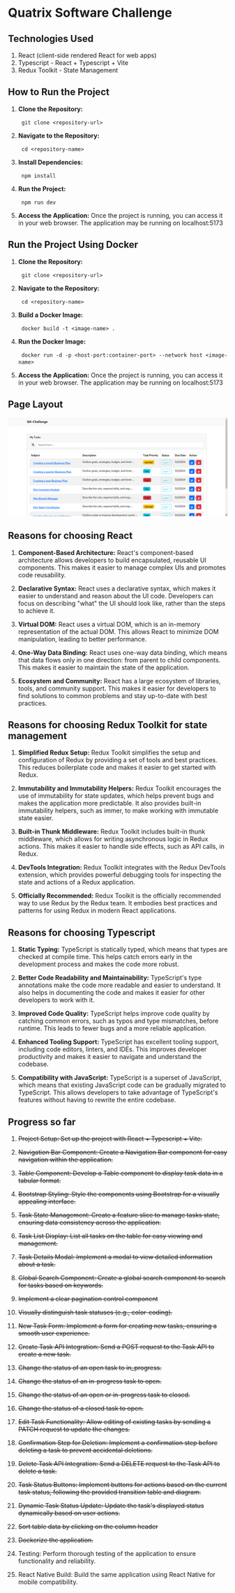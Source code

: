 # Quatrix Software Challenge

## Technologies Used
1. React (client-side rendered React for web apps)
2. Typescript - React + Typescript + Vite
3. Redux Toolkit - State Management

## How to Run the Project
1. **Clone the Repository:** 

        git clone <repository-url>

2. **Navigate to the Repository:** 

        cd <repository-name>

3. **Install Dependencies:** 

        npm install

4. **Run the Project:** 

        npm run dev

5. **Access the Application:** Once the project is running, you can access it in your web browser. The application may be running on localhost:5173

## Run the Project Using Docker
1. **Clone the Repository:** 

        git clone <repository-url>

2. **Navigate to the Repository:** 

        cd <repository-name>

3. **Build a Docker Image:** 

        docker build -t <image-name> .

4. **Run the Docker Image:** 

        docker run -d -p <host-port:container-port> --network host <image-name>

5. **Access the Application:** Once the project is running, you can access it in your web browser. The application may be running on localhost:5173

## Page Layout

![Sample Image](sample.png)

## Reasons for choosing React
1. **Component-Based Architecture:** React's component-based architecture allows developers to build encapsulated, reusable UI components. This makes it easier to manage complex UIs and promotes code reusability.

2. **Declarative Syntax:** React uses a declarative syntax, which makes it easier to understand and reason about the UI code. Developers can focus on describing "what" the UI should look like, rather than the steps to achieve it.

3. **Virtual DOM:** React uses a virtual DOM, which is an in-memory representation of the actual DOM. This allows React to minimize DOM manipulation, leading to better performance.

4. **One-Way Data Binding:** React uses one-way data binding, which means that data flows only in one direction: from parent to child components. This makes it easier to maintain the state of the application.

5. **Ecosystem and Community:** React has a large ecosystem of libraries, tools, and community support. This makes it easier for developers to find solutions to common problems and stay up-to-date with best practices.

## Reasons for choosing Redux Toolkit for state management
1. **Simplified Redux Setup:** Redux Toolkit simplifies the setup and configuration of Redux by providing a set of tools and best practices. This reduces boilerplate code and makes it easier to get started with Redux.

2. **Immutability and Immutability Helpers:** Redux Toolkit encourages the use of immutability for state updates, which helps prevent bugs and makes the application more predictable. It also provides built-in immutability helpers, such as immer, to make working with immutable state easier.

3. **Built-in Thunk Middleware:** Redux Toolkit includes built-in thunk middleware, which allows for writing asynchronous logic in Redux actions. This makes it easier to handle side effects, such as API calls, in Redux.

4. **DevTools Integration:** Redux Toolkit integrates with the Redux DevTools extension, which provides powerful debugging tools for inspecting the state and actions of a Redux application.

5. **Officially Recommended:** Redux Toolkit is the officially recommended way to use Redux by the Redux team. It embodies best practices and patterns for using Redux in modern React applications.

## Reasons for choosing Typescript
1. **Static Typing:** TypeScript is statically typed, which means that types are checked at compile time. This helps catch errors early in the development process and makes the code more robust.

2. **Better Code Readability and Maintainability:** TypeScript's type annotations make the code more readable and easier to understand. It also helps in documenting the code and makes it easier for other developers to work with it.

3. **Improved Code Quality:** TypeScript helps improve code quality by catching common errors, such as typos and type mismatches, before runtime. This leads to fewer bugs and a more reliable application.

4. **Enhanced Tooling Support:** TypeScript has excellent tooling support, including code editors, linters, and IDEs. This improves developer productivity and makes it easier to navigate and understand the codebase.

5. **Compatibility with JavaScript:** TypeScript is a superset of JavaScript, which means that existing JavaScript code can be gradually migrated to TypeScript. This allows developers to take advantage of TypeScript's features without having to rewrite the entire codebase. 

## Progress so far
1. ~~Project Setup: Set up the project with React + Typescript + Vite.~~

2. ~~Navigation Bar Component: Create a Navigation Bar component for easy navigation within the application.~~
3. ~~Table Component: Develop a Table component to display task data in a tabular format.~~

4. ~~Bootstrap Styling: Style the components using Bootstrap for a visually appealing interface.~~

5. ~~Task State Management: Create a feature slice to manage tasks state, ensuring data consistency across the application.~~

6. ~~Task List Display: List all tasks on the table for easy viewing and management.~~

7. ~~Task Details Modal: Implement a modal to view detailed information about a task.~~

8. ~~Global Search Component: Create a global search component to search for tasks based on keywords.~~

9. ~~Implement a clear pagination control component~~

10. ~~Visually distinguish task statuses (e.g., color-coding).~~

11. ~~New Task Form: Implement a form for creating new tasks, ensuring a smooth user experience.~~

12. ~~Create Task API Integration: Send a POST request to the Task API to create a new task.~~

13. ~~Change the status of an open task to in_progress.~~

14. ~~Change the status of an in-progress task to open.~~

15. ~~Change the status of an open or in-progress task to closed.~~

16. ~~Change the status of a closed task to open.~~

17. ~~Edit Task Functionality: Allow editing of existing tasks by sending a PATCH request to update the changes.~~

18. ~~Confirmation Step for Deletion: Implement a confirmation step before deleting a task to prevent accidental deletions.~~

19. ~~Delete Task API Integration: Send a DELETE request to the Task API to delete a task.~~

20. ~~Task Status Buttons: Implement buttons for actions based on the current task status, following the provided transition table and diagram.~~

21. ~~Dynamic Task Status Update: Update the task's displayed status dynamically based on user actions.~~

22. ~~Sort table data by clicking on the column header~~

24. ~~Dockerize the application.~~

23. Testing: Perform thorough testing of the application to ensure functionality and reliability.

25. React Native Build: Build the same application using React Native for mobile compatibility.